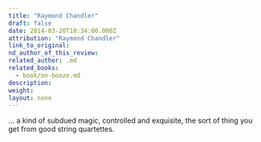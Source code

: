 ```yaml
---
title: "Raymond Chandler"
draft: false
date: 2014-03-20T18:34:00.000Z
attribution: "Raymond Chandler"
link_to_original:
nd_author_of_this_review:
related_author: .md
related_books:
  - book/on-booze.md
description:
weight:
layout: none
---
```

... a kind of subdued magic, controlled and exquisite, the sort of thing you get from good string quartettes.

